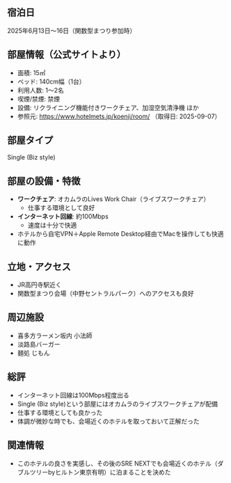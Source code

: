 ## 宿泊日
2025年6月13日〜16日（関数型まつり参加時）

## 部屋情報（公式サイトより）
- 面積: 15㎡
- ベッド: 140cm幅（1台）
- 利用人数: 1～2名
- 喫煙/禁煙: 禁煙
- 設備: リクライニング機能付きワークチェア、加湿空気清浄機 ほか
- 参照元: https://www.hotelmets.jp/koenji/room/ （取得日: 2025-09-07）

## 部屋タイプ
Single (Biz style)

## 部屋の設備・特徴
- **ワークチェア**: オカムラのLives Work Chair（ライブスワークチェア）
  - 仕事する環境として良好
- **インターネット回線**: 約100Mbps
  - 速度は十分で快適
- ホテルから自宅VPN＋Apple Remote Desktop経由でMacを操作しても快適に動作

## 立地・アクセス
- JR高円寺駅近く
- 関数型まつり会場（中野セントラルパーク）へのアクセスも良好

## 周辺施設
- 喜多方ラーメン坂内 小法師
- 淡路島バーガー
- 麺処 じもん

## 総評
- インターネット回線は100Mbps程度出る
- Single (Biz style)という部屋にはオカムラのライブスワークチェアが配備
- 仕事する環境としても良かった
- 体調が微妙な時でも、会場近くのホテルを取っておいて正解だった

## 関連情報
- このホテルの良さを実感し、その後のSRE NEXTでも会場近くのホテル（ダブルツリーbyヒルトン東京有明）に泊まることを決めた
